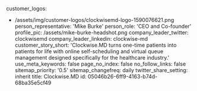 customer_logos:
  - /assets/img/customer-logos/clockwisemd-logo-1590076621.png
person_representative: 'Mike Burke'
person_role: 'CEO and Co-founder'
profile_pic: /assets/mike-burke-headshot.png
company_leader_twitter: clockwisemd
company_leader_linkedin: clockwise-md
customer_story_short: 'Clockwise.MD turns one-time patients into patients for life with online self-scheduling and virtual queue management designed specifically for the healthcare industry.'
use_meta_keywords: false
page_no_index: false
no_follow_links: false
sitemap_priority: '0.5'
sitemap_changefreq: daily
twitter_share_setting: inherit
title: Clockwise.MD
id: 05046b26-6ff9-4163-b74d-68ba35e5cf49
